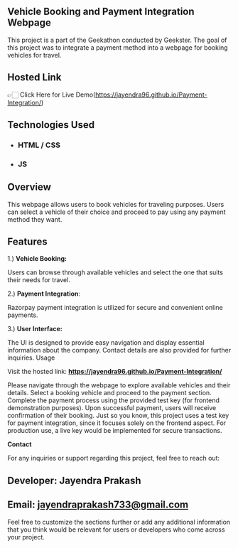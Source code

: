 
## Vehicle Booking and Payment Integration Webpage

This project is a part of the Geekathon conducted by Geekster. The goal of this project was to integrate a payment method into a webpage for booking vehicles for travel.

## Hosted Link

👉🏻 Click Here for Live Demo(https://jayendra96.github.io/Payment-Integration/)

## Technologies Used

 - ### HTML / CSS 
 - ### JS

## Overview
This webpage allows users to book vehicles for traveling purposes. Users can select a vehicle of their choice and proceed to pay using any payment method they want.

## Features
1.)
**Vehicle Booking:**


Users can browse through available vehicles and select the one that suits their needs for travel.

2.) 
**Payment Integration**: 

Razorpay payment integration is utilized for secure and convenient online payments.

3.)
**User Interface:**

The UI is designed to provide easy navigation and display essential information about the company. Contact details are also provided for further inquiries.
Usage

Visit the hosted link: **https://jayendra96.github.io/Payment-Integration/**

Please navigate through the webpage to explore available vehicles and their details.
Select a booking vehicle and proceed to the payment section.
Complete the payment process using the provided test key (for frontend demonstration purposes).
Upon successful payment, users will receive confirmation of their booking.
Just so you know, this project uses a test key for payment integration, since it focuses solely on the frontend aspect. For production use, a live key would be implemented for secure transactions.


**Contact**

For any inquiries or support regarding this project, feel free to reach out:


## Developer: Jayendra Prakash

## Email: jayendraprakash733@gmail.com

 Feel free to customize the sections further or add any additional information that you think would be relevant for users or developers who come across your project.
